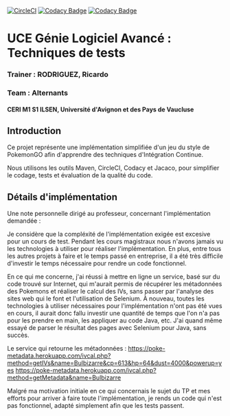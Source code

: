[![CircleCI](https://circleci.com/gh/uy-rrodriguez/ceri-m1-test/tree/master.svg?style=svg)](https://circleci.com/gh/uy-rrodriguez/ceri-m1-test/tree/master)
[![Codacy Badge](https://api.codacy.com/project/badge/Grade/773a56215a134e61a9e2da66ddfd7165)](https://www.codacy.com/app/uy-rrodriguez/ceri-m1-test?utm_source=github.com&amp;utm_medium=referral&amp;utm_content=uy-rrodriguez/ceri-m1-test&amp;utm_campaign=Badge_Grade)
[![Codacy Badge](https://api.codacy.com/project/badge/Coverage/773a56215a134e61a9e2da66ddfd7165)](https://www.codacy.com/app/uy-rrodriguez/ceri-m1-test?utm_source=github.com&utm_medium=referral&utm_content=uy-rrodriguez/ceri-m1-test&utm_campaign=Badge_Coverage)


# UCE Génie Logiciel Avancé : Techniques de tests

### Trainer : RODRIGUEZ, Ricardo
### Team : Alternants
#### CERI M1 S1 ILSEN, Université d'Avignon et des Pays de Vaucluse


## Introduction
Ce projet représente une implémentation simplifiée d'un jeu du style de PokemonGO afin d'apprendre des techniques d'Intégration Continue.

Nous utilisons les outils Maven, CircleCI, Codacy et Jacaco, pour simplifier le codage, tests et évaluation de la qualité du code.


## Détails d'implémentation
Une note personnelle dirigé au professeur, concernant l'implémentation demandée :

Je considère que la compléxité de l'implémentation exigée est excesive pour un cours de test. Pendant les cours magistraux nous n'avons jamais vu les technologies à utiliser pour réaliser l'implémentation. En plus, entre tous les autres projets à faire et le temps passé en entreprise, il a été très difficile d'investir le temps nécessaire pour rendre un code fonctionnel.

En ce qui me concerne, j'ai réussi à mettre en ligne un service, basé sur du code trouvé sur Internet, qui m'aurait permis de récupérer les métadonnées des Pokemons et réaliser le calcul des IVs, sans passer par l'analyse des sites web qui le font et l'utilisation de Selenium. À nouveau, toutes les technologies à utiliser nécessaires pour l'implémentation n'ont pas été vues en cours, il aurait donc fallu investir une quantité de temps que l'on n'a pas pour les prendre en main, les appliquer au code Java, etc. J'ai quand même essayé de parser le résultat des pages avec Selenium pour Java, sans succès.

Le service qui retourne les métadonnées :
https://poke-metadata.herokuapp.com/ivcal.php?method=getIVs&name=Bulbizarre&cp=613&hp=64&dust=4000&powerup=yes
https://poke-metadata.herokuapp.com/ivcal.php?method=getMetadata&name=Bulbizarre

Malgré ma motivation initiale en ce qui concernais le sujet du TP et mes efforts pour arriver à faire toute l'implémentation, je rends un code qui n'est pas fonctionnel, adapté simplement afin que les tests passent.
